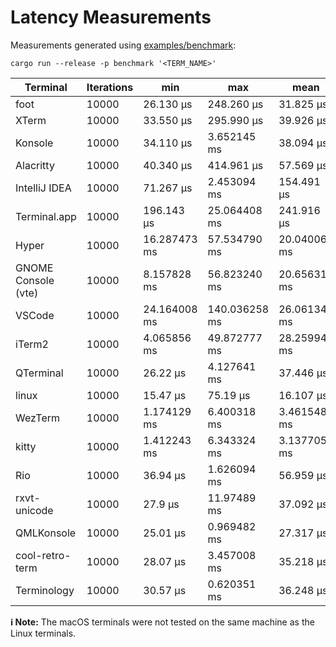 # Latency Measurements
Measurements generated using [examples/benchmark](../examples/benchmark/src/main.rs):
```shell
cargo run --release -p benchmark '<TERM_NAME>'
```

| Terminal            | Iterations | min          | max           | mean         | supported |
|---------------------|------------|--------------|---------------|--------------|-----------|
| foot                | 10000      | 26.130 µs    | 248.260 µs    | 31.825 µs    | yes       |
| XTerm               | 10000      | 33.550 µs    | 295.990 µs    | 39.926 µs    | yes       |
| Konsole             | 10000      | 34.110 µs    | 3.652145 ms   | 38.094 µs    | yes       |
| Alacritty           | 10000      | 40.340 µs    | 414.961 µs    | 57.569 µs    | yes       |
| IntelliJ IDEA       | 10000      | 71.267 µs    | 2.453094 ms   | 154.491 µs   | yes       |
| Terminal.app        | 10000      | 196.143 µs   | 25.064408 ms  | 241.916 µs   | yes       |
| Hyper               | 10000      | 16.287473 ms | 57.534790 ms  | 20.040066 ms | yes       |
| GNOME Console (vte) | 10000      | 8.157828 ms  | 56.823240 ms  | 20.656316 ms | yes       |
| VSCode              | 10000      | 24.164008 ms | 140.036258 ms | 26.061349 ms | yes       |
| iTerm2              | 10000      | 4.065856 ms  | 49.872777 ms  | 28.259948 ms | yes       |
| QTerminal           | 10000      | 26.22 µs     | 4.127641 ms   | 37.446 µs    | no        |
| linux               | 10000      | 15.47 µs     | 75.19 µs      | 16.107 µs    | no        |
| WezTerm             | 10000      | 1.174129 ms  | 6.400318 ms   | 3.461548 ms  | yes       |
| kitty               | 10000      | 1.412243 ms  | 6.343324 ms   | 3.137705 ms  | yes       |
| Rio                 | 10000      | 36.94 µs     | 1.626094 ms   | 56.959 µs    | yes       |
| rxvt-unicode        | 10000      | 27.9 µs      | 11.97489 ms   | 37.092 µs    | yes       |
| QMLKonsole          | 10000      | 25.01 µs     | 0.969482 ms   | 27.317 µs    | no        |
| cool-retro-term     | 10000      | 28.07 µs     | 3.457008 ms   | 35.218 µs    | no        |
| Terminology         | 10000      | 30.57 µs     | 0.620351 ms   | 36.248 µs    | yes       |

**ℹ️ Note:**
The macOS terminals were not tested on the same machine as the Linux terminals.
